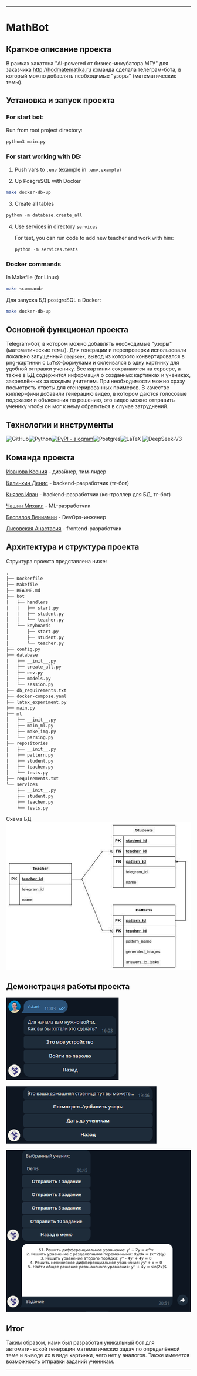 
---
# MathBot


## Краткое описание проекта

В рамках хакатона "AI-powered от бизнес-инкубатора МГУ" для заказчика http://hodmatematika.ru команда сделала телеграм-бота, в который можно добавлять необходимые "узоры" (математические темы).


## Установка и запуск проекта
### For start bot:

Run from root project directory:

```bash
python3 main.py
```

### For start working with DB:

1. Push vars to `.env` (example in `.env.example`)

2. Up PosgreSQL with Docker

```bash
make docker-db-up
```

3. Create all tables

```py
python -m database.create_all
```

4. Use services in directory `services`

    For test, you can run code to add new teacher and work with him:

    ```py
    python -m services.tests
    ```

### Docker commands

In Makefile (for Linux)

```bash
make <command>
```

Для запуска БД postgreSQL в Docker:
```bash
make docker-db-up
```


## Основной функционал проекта

Telegram-бот, в котором можно добавлять необходимые "узоры" (математические темы). Для генерации и перепроверки использовали локально запущенный `deepseek`, вывод из которого конвертировался в png-картинки с `LaTeX`-формулами и склеивался в одну картинку для удобной отправки ученику. Все картинки сохранаются на сервере, а также в БД содержится информация о созданных картинках и учениках, закреплённых за каждым учителем. При необходимости можно сразу посмотреть ответы для сгенерированных примеров. В качестве киллер-фичи добавили генерацию видео, в котором даются голосовые подсказки и объяснения по решению, это видео можно отправить ученику чтобы он мог к нему обратиться в случае затруднений.

## Технологии и инструменты

![GitHub](https://img.shields.io/badge/github-%23121011.svg?style=for-the-badge&logo=github&logoColor=white)![Python](https://img.shields.io/badge/python-3670A0?style=for-the-badge&logo=python&logoColor=ffdd54)[![PyPI - aiogram](https://img.shields.io/pypi/v/aiogram?label=aiogram)](https://pypi.org/project/aiogram/)![Postgres](https://img.shields.io/badge/postgres-%23316192.svg?style=for-the-badge&logo=postgresql&logoColor=white)![LaTeX](https://img.shields.io/badge/latex-%23008080.svg?style=for-the-badge&logo=latex&logoColor=white) <img src="https://github.com/deepseek-ai/DeepSeek-V2/blob/main/figures/logo.svg?raw=true" width="15%" alt="DeepSeek-V3" />


## Команда проекта

[Иванова Ксения]() - дизайнер, тим-лидер

[Калинкин Денис](https://github.com/Din18m) - backend-разработчик (тг-бот)

[Князев Иван](https://github.com/Ivan-Knyazev) - backend-разработчик (контроллер для БД, тг-бот)

[Чашин Михаил](https://github.com/vvvvtrt) - ML-разработчик

[Беспалов Вениамин](https://github.com/eureu) - DevOps-инженер

[Лисовская Анастасия](https://github.com/NLastya) - frontend-разработчик


## Архитектура и структура проекта

Структура проекта представлена ниже:
```
.
├── Dockerfile
├── Makefile
├── README.md
├── bot
│   ├── handlers
│   │   ├── start.py
│   │   ├── student.py
│   │   └── teacher.py
│   └── keyboards
│       ├── start.py
│       ├── student.py
│       └── teacher.py
├── config.py
├── database
│   ├── __init__.py
│   ├── create_all.py
│   ├── env.py
│   ├── models.py
│   └── session.py
├── db_requirements.txt
├── docker-compose.yaml
├── latex_experiment.py
├── main.py
├── ml
│   ├── __init__.py
│   ├── main_ml.py
│   ├── make_img.py
│   └── parsing.py
├── repositories
│   ├── __init__.py
│   ├── pattern.py
│   ├── student.py
│   ├── teacher.py
│   └── tests.py
├── requirements.txt
└── services
    ├── __init__.py
    ├── student.py
    ├── teacher.py
    └── tests.py
```

Схема БД
![DB_Scheme](images/DB_Structure.png)


## Демонстрация работы проекта

![bot_1](images/bot_1.png)

![bot_2](images/bot_2.png)

![bot_3](images/bot_3.png)


## Итог

Таким образом, нами был разработан уникальный бот для автоматической генерации математических задач по определённой теме и выводе их в виде картинки, чего нет у аналогов. Также имееется возможность отправки заданий ученикам.

---

